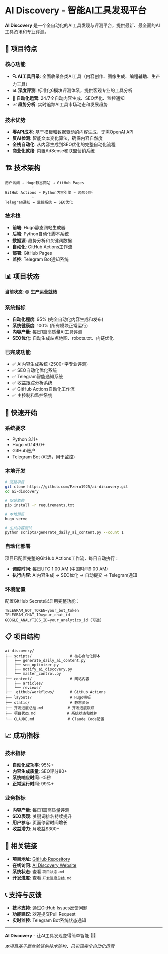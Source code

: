 # AI Discovery - 智能AI工具发现平台

**AI Discovery** 是一个全自动化的AI工具发现与评测平台，提供最新、最全面的AI工具资讯和专业评测。

## 🚀 项目特点

### 核心功能
- **🔍 AI工具目录**: 全面收录各类AI工具（内容创作、图像生成、编程辅助、生产力工具）
- **📊 深度评测**: 标准化6模块评测体系，提供客观专业的工具分析
- **🤖 自动化运营**: 24/7全自动内容生成、SEO优化、监控通知
- **📈 趋势分析**: 实时追踪AI工具市场动态和发展趋势

### 技术优势
- **零API成本**: 基于模板和数据驱动的内容生成，无需OpenAI API
- **反AI检测**: 智能文本变化算法，确保内容自然度
- **全栈自动化**: 从内容生成到SEO优化的完整自动化流程
- **商业化就绪**: 内置AdSense和联盟营销系统

## 🏗️ 技术架构

```
用户访问 → Hugo静态网站 → GitHub Pages
            ↑
GitHub Actions ← Python内容引擎 ← 趋势分析
            ↓
Telegram通知 ← 监控系统 ← SEO优化
```

### 技术栈
- **前端**: Hugo静态网站生成器
- **后端**: Python自动化脚本系统
- **数据源**: 趋势分析和关键词数据
- **自动化**: GitHub Actions工作流
- **部署**: GitHub Pages
- **监控**: Telegram Bot通知系统

## 📊 项目状态

**当前状态**: 🟢 **生产运营就绪**

### 系统指标
- **自动化程度**: 95% (完全自动化内容生成和发布)
- **系统健康度**: 100% (所有模块正常运行)
- **内容产量**: 每日1篇高质量AI工具评测
- **SEO优化**: 自动生成站点地图、robots.txt、内链优化

### 已完成功能
- ✅ AI内容生成系统 (2500+字专业评测)
- ✅ SEO自动化优化系统
- ✅ Telegram智能通知系统
- ✅ 收益跟踪分析系统
- ✅ GitHub Actions自动化工作流
- ✅ 主控制和监控系统

## 🚀 快速开始

### 系统要求
- Python 3.11+
- Hugo v0.149.0+
- GitHub账户
- Telegram Bot (可选，用于监控)

### 本地开发
```bash
# 克隆项目
git clone https://github.com/Fzero1925/ai-discovery.git
cd ai-discovery

# 安装依赖
pip install -r requirements.txt

# 本地预览
hugo serve

# 生成内容测试
python scripts/generate_daily_ai_content.py --count 1
```

### 自动化部署
项目已配置完整的GitHub Actions工作流，每日自动执行：
- **调度时间**: 每日UTC 1:00 AM (中国时间9:00 AM)
- **执行内容**: AI内容生成 → SEO优化 → 自动提交 → Telegram通知

### 环境配置
配置GitHub Secrets以启用完整功能：
```
TELEGRAM_BOT_TOKEN=your_bot_token
TELEGRAM_CHAT_ID=your_chat_id
GOOGLE_ANALYTICS_ID=your_analytics_id (可选)
```

## 📋 项目结构

```
ai-discovery/
├── scripts/                 # 核心自动化脚本
│   ├── generate_daily_ai_content.py
│   ├── seo_optimizer.py
│   ├── notify_ai_discovery.py
│   └── master_control.py
├── content/                 # 网站内容
│   ├── articles/
│   └── reviews/
├── .github/workflows/       # GitHub Actions
├── layouts/                 # Hugo模板
├── static/                  # 静态资源
├── 开发进度总结.md           # 开发进度跟踪
├── 项目状态.md              # 系统状态和维护
└── CLAUDE.md               # Claude Code配置
```

## 📈 成功指标

### 技术指标
- **自动化成功率**: 95%+
- **内容生成质量**: SEO评分80+
- **系统响应时间**: <5秒
- **正常运行时间**: 99%+

### 业务指标
- **内容产量**: 每日1篇高质量评测
- **SEO表现**: 关键词排名持续提升
- **用户参与**: 页面停留时间增长
- **收益潜力**: 月收益$300+

## 🔗 相关链接

- **项目地址**: [GitHub Repository](https://github.com/Fzero1925/ai-discovery)
- **在线访问**: [AI Discovery Website](https://fzero1925.github.io/ai-discovery)
- **系统状态**: 查看 `项目状态.md`
- **开发进度**: 查看 `开发进度总结.md`

## 📞 支持与反馈

- **技术支持**: 通过GitHub Issues反馈问题
- **功能建议**: 欢迎提交Pull Request
- **实时监控**: Telegram Bot系统状态通知

---

**AI Discovery** - 让AI工具发现变得简单智能 🤖✨

*本项目基于商业验证的技术架构，已实现完全自动化运营*